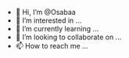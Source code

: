 - 👋 Hi, I’m @Osabaa
- 👀 I’m interested in ...
- 🌱 I’m currently learning ...
- 💞️ I’m looking to collaborate on ...
- 📫 How to reach me ...

<!---
Osabaa/Osabaa is a ✨ special ✨ repository because its `README.md` (this file) appears on your GitHub profile.
You can click the Preview link to take a look at your changes.
--->
